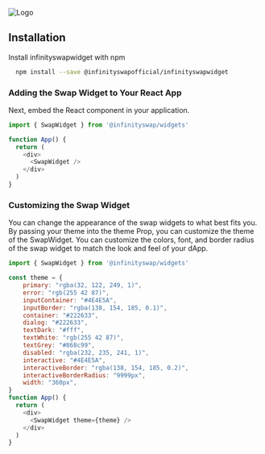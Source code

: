 
![Logo](https://infinityswap-documentation.web.app/img/logo-dark.png)


## Installation

Install infinityswapwidget with npm

```bash
  npm install --save @infinityswapofficial/infinityswapwidget
```



### Adding the Swap Widget to Your React App

Next, embed the React component in your application.



```javascript
import { SwapWidget } from '@infinityswap/widgets'

function App() {
  return (
    <div>
      <SwapWidget />
    </div>
  )
}
```

### Customizing the Swap Widget

You can change the appearance of the swap widgets to what best fits you. By passing your theme into the theme Prop, you can customize the theme of the SwapWidget.
You can customize the colors, font, and border radius of the swap widget to match the look and feel of your dApp.



```javascript
import { SwapWidget } from '@infinityswap/widgets'

const theme = {
    primary: "rgba(32, 122, 249, 1)",
    error: "rgb(255 42 87)",
    inputContainer: "#4E4E5A",
    inputBorder: "rgba(138, 154, 185, 0.1)",
    container: "#222633",
    dialog: "#222633",
    textDark: "#fff",
    textWhite: "rgb(255 42 87)",
    textGrey: "#868c99",
    disabled: "rgba(232, 235, 241, 1)",
    interactive: "#4E4E5A",
    interactiveBorder: "rgba(138, 154, 185, 0.2)",
    interactiveBorderRadius: "9999px",
    width: "360px",
}
function App() {
  return (
    <div>
      <SwapWidget theme={theme} />
    </div>
  )
}
```

